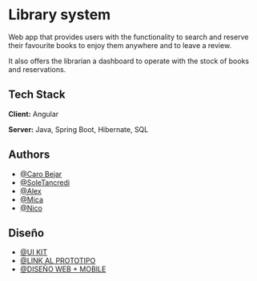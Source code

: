 # Library system

Web app that provides users with the functionality to search and reserve their favourite books to enjoy them anywhere and to leave a review.

It also offers the librarian a dashboard to operate with the stock of books and reservations.

## Tech Stack

**Client:** Angular

**Server:** Java, Spring Boot, Hibernate, SQL

## Authors

-   [@Caro Bejar](https://www.github.com/CaroBejar)
-   [@SoleTancredi](https://www.github.com/SoleTancredi)
-   [@Alex](https://www.github.com/)
-   [@Mica](https://www.github.com/)
-   [@Nico](https://www.github.com/)


## Diseño

- [@UI KIT](https://www.figma.com/file/BANFdNqveOABWnu1YVOVfJ/WEB-BIBLIOTECA?node-id=0%3A1&t=x9YPd9xjFZLiFRen-1)
- [@LINK AL PROTOTIPO](https://www.figma.com/proto/BANFdNqveOABWnu1YVOVfJ/WEB-BIBLIOTECA?page-id=2%3A2&node-id=65-28471&viewport=635%2C384%2C0.08&scaling=min-zoom&starting-point-node-id=65%3A28471)
- [@DISEÑO WEB + MOBILE](https://www.figma.com/file/BANFdNqveOABWnu1YVOVfJ/WEB-BIBLIOTECA?node-id=2%3A2&t=x9YPd9xjFZLiFRen-1)
